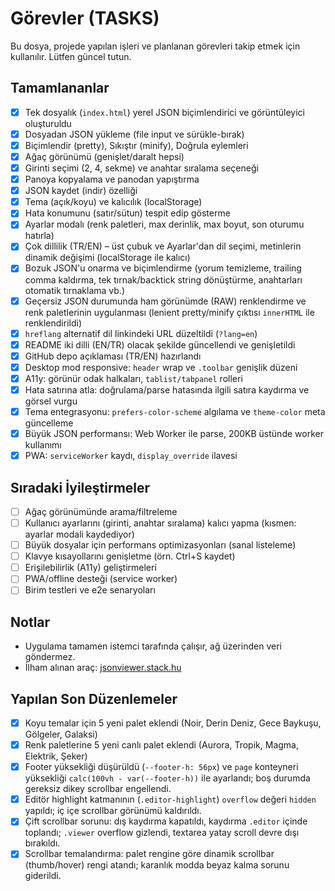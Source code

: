# Görevler (TASKS)

Bu dosya, projede yapılan işleri ve planlanan görevleri takip etmek için kullanılır. Lütfen güncel tutun.

## Tamamlananlar
- [x] Tek dosyalık (`index.html`) yerel JSON biçimlendirici ve görüntüleyici oluşturuldu
- [x] Dosyadan JSON yükleme (file input ve sürükle-bırak)
- [x] Biçimlendir (pretty), Sıkıştır (minify), Doğrula eylemleri
- [x] Ağaç görünümü (genişlet/daralt hepsi)
- [x] Girinti seçimi (2, 4, sekme) ve anahtar sıralama seçeneği
- [x] Panoya kopyalama ve panodan yapıştırma
- [x] JSON kaydet (indir) özelliği
- [x] Tema (açık/koyu) ve kalıcılık (localStorage)
- [x] Hata konumunu (satır/sütun) tespit edip gösterme
- [x] Ayarlar modalı (renk paletleri, max derinlik, max boyut, son oturumu hatırla)
- [x] Çok dillilik (TR/EN) – üst çubuk ve Ayarlar'dan dil seçimi, metinlerin dinamik değişimi (localStorage ile kalıcı)
- [x] Bozuk JSON'u onarma ve biçimlendirme (yorum temizleme, trailing comma kaldırma, tek tırnak/backtick string dönüştürme, anahtarları otomatik tırnaklama vb.)
- [x] Geçersiz JSON durumunda ham görünümde (RAW) renklendirme ve renk paletlerinin uygulanması (lenient pretty/minify çıktısı `innerHTML` ile renklendirildi)
- [x] `hreflang` alternatif dil linkindeki URL düzeltildi (`?lang=en`)
 - [x] README iki dilli (EN/TR) olacak şekilde güncellendi ve genişletildi
 - [x] GitHub depo açıklaması (TR/EN) hazırlandı
 - [x] Desktop mod responsive: `header` wrap ve `.toolbar` genişlik düzeni
 - [x] A11y: görünür odak halkaları, `tablist/tabpanel` rolleri
 - [x] Hata satırına atla: doğrulama/parse hatasında ilgili satıra kaydırma ve görsel vurgu
 - [x] Tema entegrasyonu: `prefers-color-scheme` algılama ve `theme-color` meta güncelleme
 - [x] Büyük JSON performansı: Web Worker ile parse, 200KB üstünde worker kullanımı
 - [x] PWA: `serviceWorker` kaydı, `display_override` ilavesi

## Sıradaki İyileştirmeler
- [ ] Ağaç görünümünde arama/filtreleme
- [ ] Kullanıcı ayarlarını (girinti, anahtar sıralama) kalıcı yapma (kısmen: ayarlar modali kaydediyor)
- [ ] Büyük dosyalar için performans optimizasyonları (sanal listeleme)
- [ ] Klavye kısayollarını genişletme (örn. Ctrl+S kaydet)
- [ ] Erişilebilirlik (A11y) geliştirmeleri
- [ ] PWA/offline desteği (service worker)
- [ ] Birim testleri ve e2e senaryoları

## Notlar
- Uygulama tamamen istemci tarafında çalışır, ağ üzerinden veri göndermez.
- İlham alınan araç: [jsonviewer.stack.hu](https://jsonviewer.stack.hu/)

## Yapılan Son Düzenlemeler
- [x] Koyu temalar için 5 yeni palet eklendi (Noir, Derin Deniz, Gece Baykuşu, Gölgeler, Galaksi)
- [x] Renk paletlerine 5 yeni canlı palet eklendi (Aurora, Tropik, Magma, Elektrik, Şeker)
- [x] Footer yüksekliği düşürüldü (`--footer-h: 56px`) ve `page` konteyneri yüksekliği `calc(100vh - var(--footer-h))` ile ayarlandı; boş durumda gereksiz dikey scrollbar engellendi.
- [x] Editör highlight katmanının (`.editor-highlight`) `overflow` değeri `hidden` yapıldı; iç içe scrollbar görünümü kaldırıldı. 
- [x] Çift scrollbar sorunu: dış kaydırma kapatıldı, kaydırma `.editor` içinde toplandı; `.viewer` overflow gizlendi, textarea yatay scroll devre dışı bırakıldı.
- [x] Scrollbar temalandırma: palet rengine göre dinamik scrollbar (thumb/hover) rengi atandı; karanlık modda beyaz kalma sorunu giderildi.